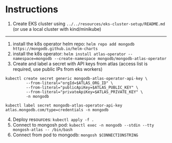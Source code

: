 # Instructions

1. Create EKS cluster using `../../resources/eks-cluster-setup/README.md` (or use a local cluster with kind/minikube)

---

1. install the k8s operator helm repo: `helm repo add mongodb https://mongodb.github.io/helm-charts`
2. install the k8s operator: `helm install atlas-operator --namespace=mongodb --create-namespace mongodb/mongodb-atlas-operator`
3. Create and label a secret with API keys from atlas (access list is required, use public IPs from eks workers)
```
kubectl create secret generic mongodb-atlas-operator-api-key \
         --from-literal="orgId=$ATLAS_ORG_ID" \
         --from-literal="publicApiKey=$ATLAS_PUBLIC_KEY" \
         --from-literal="privateApiKey=$ATLAS_PRIVATE_KEY" \
         -n mongodb

kubectl label secret mongodb-atlas-operator-api-key atlas.mongodb.com/type=credentials -n mongodb
```

4. Deploy resources: `kubectl apply -f .`
5. Connect to mongosh pod: `kubectl exec -n mongodb --stdin --tty mongosh-atlas -- /bin/bash`
6. Connect from pod to mongodb: `mongosh $CONNECTIONSTRING`